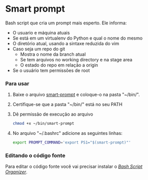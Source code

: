 Smart prompt
============

Bash script que cria um prompt mais esperto. Ele informa:

* O usuario e máquina atuais
* Se está em um virtualenv do Python e qual o nome do mesmo
* O diretório atual, usando a sintaxe reduzida do vim
* Caso seja um repo do git
    * Mostra o nome da branch atual
    * Se tem arquivos no working directory e na stage area
    * O estado do repo em relação a origin
* Se o usuário tem permissões de root

### Para usar

1. Baixe o arquivo [smart-prompt](smart-prompt) e coloque-o na pasta "~/bin/".
2. Certifique-se que a pasta "~/bin/" está no seu PATH 
3. Dê permissão de execução ao arquivo 

    ```bash
    chmod +x ~/bin/smart-prompt
    ```
4. No arquivo "~/.bashrc" adicione as seguintes linhas:

    ```bash
    export PROMPT_COMMAND='export PS1="$(smart-prompt)"'
    ```

### Editando o código fonte

Para editar o código fonte você vai precisar instalar o *[Bash Script Organizer](https://github.com/fholiveira/bso)*.
